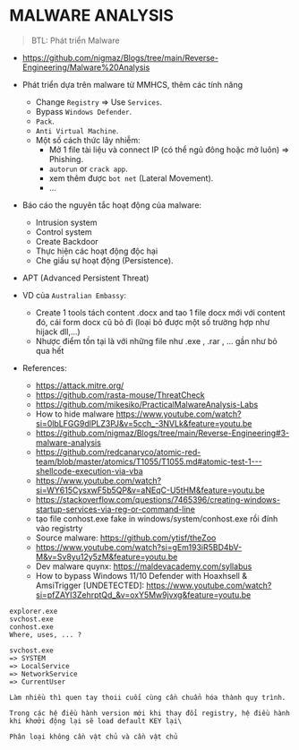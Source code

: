 # MALWARE ANALYSIS
> BTL: Phát triển Malware
- https://github.com/nigmaz/Blogs/tree/main/Reverse-Engineering/Malware%20Analysis
- Phát triển dựa trên malware từ MMHCS, thêm các tính năng
    * Change `Registry` => Use `Services`.
    * Bypass `Windows Defender`.
    * `Pack`.
    * `Anti Virtual Machine`.
    * Một số cách thức lây nhiễm:
        + Mở 1 file tài liệu và connect IP (có thể ngủ đông hoặc mở luôn) => Phishing.
        + `autorun` or `crack app`.
        + xem thêm được `bot net` (Lateral Movement).
        + ...
- Báo cáo the nguyên tắc hoạt động của malware:
    * Intrusion system
    * Control system
    * Create Backdoor 
    * Thực hiện các hoạt động độc hại
    * Che giấu sự hoạt động (Persistence).

- APT (Advanced Persistent Threat)
- VD của `Australian Embassy`:
    * Create 1 tools tách content .docx and tao 1 file docx mới với content đó, cái form docx cũ bỏ đi (loại bỏ được một số trường hợp như hijack dll,...)
    * Nhược điểm tồn tại là với những file như .exe , .rar , ... gần như bỏ qua hết

- References:
   * https://attack.mitre.org/
   * https://github.com/rasta-mouse/ThreatCheck
   * https://github.com/mikesiko/PracticalMalwareAnalysis-Labs
   * How to hide malware https://www.youtube.com/watch?si=0lbLFGG9dlPLZ3PJ&v=5cch_-3NVLk&feature=youtu.be
   * https://github.com/nigmaz/Blogs/tree/main/Reverse-Engineering#3-malware-analysis
   * https://github.com/redcanaryco/atomic-red-team/blob/master/atomics/T1055/T1055.md#atomic-test-1---shellcode-execution-via-vba
   * https://www.youtube.com/watch?si=WY615CysxwF5b5QP&v=aNEqC-U5tHM&feature=youtu.be
   * https://stackoverflow.com/questions/7465396/creating-windows-startup-services-via-reg-or-command-line
   * tạo file conhost.exe fake in windows/system/conhost.exe rồi đính vào registrty
   * Source malware: https://github.com/ytisf/theZoo
   * https://www.youtube.com/watch?si=gEm193iR5BD4bV-M&v=Sv8yu12y5zM&feature=youtu.be
   * Dev malware quynx: https://maldevacademy.com/syllabus
   * How to bypass Windows 11/10 Defender with Hoaxhsell & AmsiTrigger [UNDETECTED]: https://www.youtube.com/watch?si=pfZAYI3ZehrptQd_&v=oxY5Mw9jvxg&feature=youtu.be
```
explorer.exe
svchost.exe
conhost.exe
Where, uses, ... ?

svchost.exe
=> SYSTEM
=> LocalService
=> NetworkService
=> CurrentUser
```
```
Làm nhiều thì quen tay thoii cuối cùng cần chuẩn hóa thành quy trình.

Trong các hệ điều hành version mới khi thay đổi registry, hệ điều hành khi khơởi động lại sẽ load default KEY lại\

Phân loại không cần vật chủ và cần vật chủ
```
